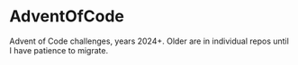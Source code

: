 # AdventOfCode
Advent of Code challenges, years 2024+. Older are in individual repos until I have patience to migrate.
